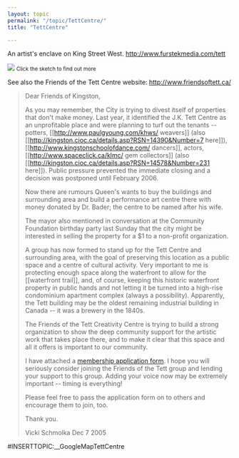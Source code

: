 ```yaml
---
layout: topic
permalink: "/topic/TettCentre/"
title: "TettCentre"

---
```


An artist's enclave on King Street West.   http://www.furstekmedia.com/tett

<a href="http://www.furstekmedia.com/tett"><img src="http://home.cogeco.ca/~whatsinthebox/furstekmedia/tett/tett1sm.jpg"></a>
<small>Click the sketch to find out more</small>

See also the Friends of the Tett Centre website:  http://www.friendsoftett.ca/


<blockquote>
Dear Friends of Kingston,

As you may remember, the City is trying to divest itself of properties that don't make money. Last year, it identified the J.K. Tett Centre as an unprofitable place and were planning to turf out the tenants -- potters, [[http://www.paulgyoung.com/khws/ weavers]] (also [[http://kingston.cioc.ca/details.asp?RSN=14390&Number=7 here]]), [[http://www.kingstonschoolofdance.com/ dancers]], actors, [[http://www.spaceclick.ca/klmc/ gem collectors]] (also [[http://kingston.cioc.ca/details.asp?RSN=14578&Number=231 here]]). Public pressure prevented the immediate closing and a decision was postponed until February 2006.

Now there are rumours Queen's wants to buy the buildings and surrounding area and build a performance art centre there with money donated by Dr. Bader; the centre to be named after his wife.

The mayor also mentioned in conversation at the Community Foundation birthday party last Sunday that the city might be interested in selling the property for a $1 to a non-profit organization.

A group has now formed to stand up for the Tett Centre and surrounding area, with the goal of preserving this location as a public space and a centre of cultural activity. Very important to me is protecting enough space along the waterfront to allow for the [[waterfront trail]], and, of course, keeping this historic waterfront property in public hands and not letting it be turned into a high-rise condominium apartment complex (always a possibility). Apparently, the Tett building may be the oldest remaining industrial building in Canada -- it was a brewery in the 1840s.

The Friends of the Tett Creativity Centre is trying to build a strong organization to show the deep community support for the artistic work that takes place there, and to make it clear that this space and all it offers is important to our community.

I have attached a <a href="http://k7waterfront.org/files/FriendsOfTheTettForm1.doc">membership application form</a>. I hope you will seriously consider joining the Friends of the Tett group and lending your support to this group. Adding your voice now may be extremely important -- timing is everything!

Please feel free to pass the application form on to others and encourage them to join, too.

Thank you.

Vicki Schmolka
Dec 7 2005
</blockquote>
#INSERTTOPIC:__GoogleMapTettCentre

